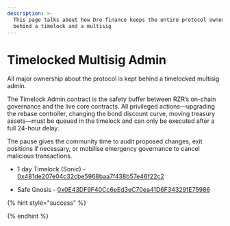 ```yaml
---
description: >-
  This page talks about how Dre finance keeps the entire protocol ownership
  behind a timelock and a multisig
---
```


# Timelocked Multisig Admin

All major ownership about the protocol is kept behind a timelocked multisig admin.

The Timelock Admin contract is the safety buffer between RZR’s on-chain governance and the live core contracts. All privileged actions—upgrading the rebase controller, changing the bond discount curve, moving treasury assets—must be queued in the timelock and can only be executed after a full 24-hour delay.

The pause gives the community time to audit proposed changes, exit positions if necessary, or mobilise emergency governance to cancel malicious transactions.

- 1 day Timelock (Sonic) - [0x481de207e04c32cbe5968baa7f438b57e46f22c2](https://sonicscan.org/address/0x481de207e04c32cbe5968baa7f438b57e46f22c2)

- Safe Gnosis - [0x0E43DF9F40Cc6eEd3eC70ea41D6F34329fE75986](https://app.safe.global/home?safe=sonic:0x0E43DF9F40Cc6eEd3eC70ea41D6F34329fE75986)

{% hint style="success" %}

{% endhint %}
